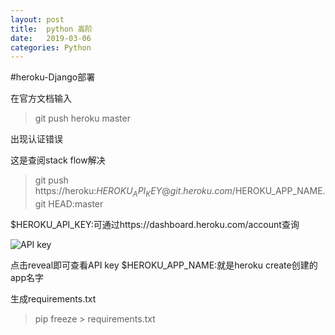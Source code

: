 ```yaml
---
layout: post
title:  python 高阶
date:   2019-03-06
categories: Python
---
```


<!-- MarkdownTOC -->




#heroku-Django部署

在官方文档输入
> git push heroku master

出现认证错误

这是查阅stack flow解决
> git push https://heroku:$HEROKU_API_KEY@git.heroku.com/$HEROKU_APP_NAME.git HEAD:master

$HEROKU_API_KEY:可通过https://dashboard.heroku.com/account查询

![API key](https://s1.ax1x.com/2020/04/04/GwtI6H.png)

点击reveal即可查看API key
$HEROKU_APP_NAME:就是heroku create创建的app名字

生成requirements.txt
> pip freeze > requirements.txt


